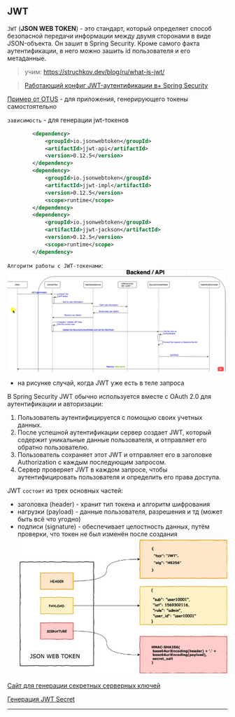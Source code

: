 
## JWT

`JWT` (**JSON WEB TOKEN**) - это стандарт, который определяет способ безопасной передачи информации между двумя
сторонами в виде JSON-объекта. Он зашит в Spring Security. Кроме самого факта аутентификации, в него можно зашить id пользователя и его метаданные. 

> учим: https://struchkov.dev/blog/ru/what-is-jwt/

> [Работающий конфиг JWT-аутентификации в+ Spring Security](https://github.com/timofeev-vadim-96/jwt-auth.git)

[Пример от OTUS](https://github.com/OtusTeam/Spring/blob/master/2024-05/spring-25-SS-auth/jwt/src/main/java/ru/otus/security/jwt/controller/TokenController.java) - для приложения, генерирующего токены самостоятельно

`зависимость` - для генерации jwt-токенов  
```xml
		<dependency>
			<groupId>io.jsonwebtoken</groupId>
			<artifactId>jjwt-api</artifactId>
			<version>0.12.5</version>
		</dependency>
		<dependency>
			<groupId>io.jsonwebtoken</groupId>
			<artifactId>jjwt-impl</artifactId>
			<version>0.12.5</version>
			<scope>runtime</scope>
		</dependency>
		<dependency>
			<groupId>io.jsonwebtoken</groupId>
			<artifactId>jjwt-jackson</artifactId>
			<version>0.12.5</version>
			<scope>runtime</scope>
		</dependency>
```

`Алгоритм работы с JWT-токенами`:    
![](images/jwt_algorithm.png)  
  * на рисунке случай, когда JWT уже есть в теле запроса  

В Spring Security JWT обычно используется вместе с OAuth 2.0 для аутентификации и авторизации:
1. Пользователь аутентифицируется с помощью своих учетных данных.
2. После успешной аутентификации сервер создает JWT, который содержит уникальные данные
пользователя, и отправляет его обратно пользователю.
3. Пользователь сохраняет этот JWT и отправляет его в заголовке Authorization с каждым последующим запросом.
4. Сервер проверяет JWT в каждом запросе, чтобы аутентифицировать пользователя и определить его права доступа. 

JWT `состоит` из трех основных частей: 
* заголовка (header) - хранит тип токена и алгоритм шифрования
* нагрузки (payload) - данные пользователя, разрешения и тд (может быть всё что угодно)
* подписи (signature) - обеспечивает целостность данных, путём проверки, что токен не был изменён после создания
![](images/jwt.png)

[Сайт для генерации секретных серверных ключей](https://randomkeygen.com/)

[Генерация JWT Secret](https://jwtsecret.com/generate)

---